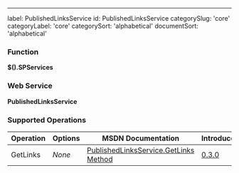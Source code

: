 ---
label: PublishedLinksService
id: PublishedLinksService
categorySlug: 'core'
categoryLabel: 'core'
categorySort: 'alphabetical'
documentSort: 'alphabetical'

### Function

**$().SPServices**

### Web Service

**PublishedLinksService**

### Supported Operations

| Operation | Options | MSDN Documentation | Introduced |
| --------- | ------- | ------------------ | ---------- |
| GetLinks | _None_ | [PublishedLinksService.GetLinks Method](http://msdn.microsoft.com/en-us/library/aa981321.aspx) | [0.3.0](http://spservices.codeplex.com/Release/ProjectReleases.aspx?ReleaseId=33030) |